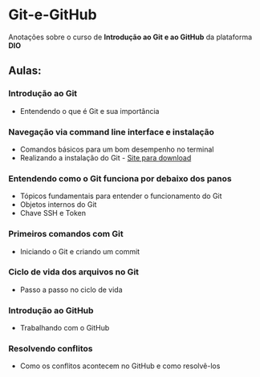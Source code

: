 # Git-e-GitHub
Anotações sobre o curso de **Introdução ao Git e ao GitHub** da plataforma **DIO**

## Aulas:
### Introdução ao Git
* Entendendo o que é Git e sua importância
### Navegação via command line interface e instalação
* Comandos básicos para um bom desempenho no terminal
* Realizando a instalação do Git - [Site para download](https://git-scm.com/downloads)
### Entendendo como o Git funciona por debaixo dos panos
* Tópicos fundamentais para entender o funcionamento do Git
* Objetos internos do Git
* Chave SSH e Token
### Primeiros comandos com Git
* Iniciando o Git e criando um commit
### Ciclo de vida dos arquivos no Git
* Passo a passo no ciclo de vida
### Introdução ao GitHub
* Trabalhando com o GitHub
### Resolvendo conflitos
* Como os conflitos acontecem no GitHub e como resolvê-los
